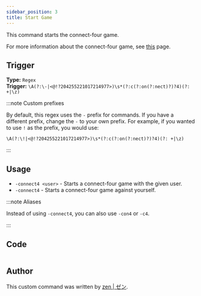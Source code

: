 ```yaml
---
sidebar_position: 3
title: Start Game
---
```


This command starts the connect-four game.

For more information about the connect-four game, see [this](overview) page.

## Trigger

**Type:** `Regex`<br />
**Trigger:** `\A(?:\-|<@!?204255221017214977>)\s*(?:c(?:on(?:nect)?)?4)(?: +|\z)`

:::note Custom prefixes

By default, this regex uses the `-` prefix for commands. If you have a different prefix, change the `-` to your own prefix.
For example, if you wanted to use `!` as the prefix, you would use:

`\A(?:\!|<@!?204255221017214977>)\s*(?:c(?:on(?:nect)?)?4)(?: +|\z)`

:::

## Usage

- `-connect4 <user>` - Starts a connect-four game with the given user.
- `-connect4` - Starts a connect-four game against yourself.

:::note Aliases

Instead of using `-connect4`, you can also use `-con4` or `-c4`.

:::

## Code

```go file=../../../../src/fun/connect4_system/start_game.go.tmpl

```

## Author

This custom command was written by [zen | ゼン](https://github.com/z3nn13).
